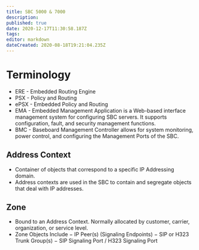 ```yaml
---
title: SBC 5000 & 7000
description: 
published: true
date: 2020-12-17T11:30:58.187Z
tags: 
editor: markdown
dateCreated: 2020-08-18T19:21:04.235Z
---
```


# Terminology
- ERE - Embedded Routing Engine
- PSX - Policy and Routing
- ePSX - Embedded Policy and Routing
- EMA -  Embedded Management Application is a Web-based interface management system for configuring SBC servers. It supports configuration, fault, and security management functions.
- BMC - Baseboard Management Controller allows for system monitoring, power control, and configuring the Management Ports of the SBC. 
## Address Context
- Container of objects that correspond to a specific IP Addressing domain. 
- Address contexts are used in the SBC to contain and segregate objects that deal with IP addresses.

## Zone
- Bound to an Address Context. Normally allocated by customer, carrier, organization, or service level.
 - Zone Objects Include
	− IP Peer(s) (Signaling Endpoints)
	− SIP or H323 Trunk Group(s)
	− SIP Signaling Port / H323 Signaling Port
